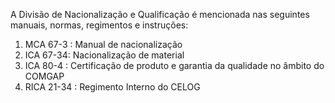A Divisão de Nacionalização e Qualificação é mencionada nas seguintes manuais, normas, regimentos e instruções:

1. MCA 67-3 : Manual de nacionalização
2. ICA 67-34: Nacionalização de material
3. ICA 80-4 : Certificação de produto e garantia da qualidade no âmbito do COMGAP
4. RICA 21-34 : Regimento Interno do CELOG
